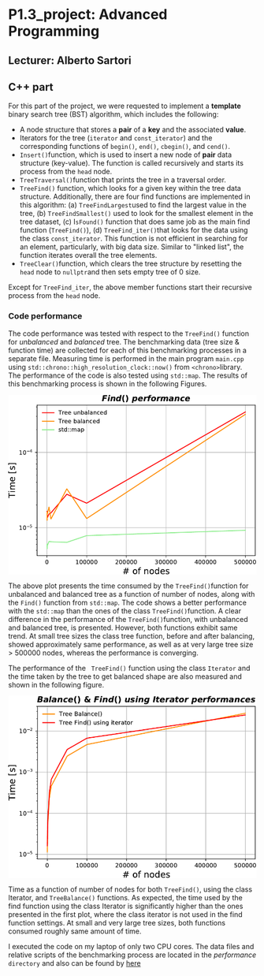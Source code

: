 # P1.3_project:  Advanced Programming

## Lecturer: Alberto  Sartori



## C++ part

For this part of the project, we were requested to implement a **template** binary search tree (BST) algorithm, which includes the following:

* A node structure that stores a **pair** of a  **key** and the associated **value**.
* Iterators for the tree (`iterator` and `const_iterator`) and the corresponding functions of  `begin()`, `end()`, `cbegin()`, and `cend()`.
* `Insert()`function, which is used to insert a new node of  **pair** data structure (key-value). The function is called recursively and starts its process from the `head` node.
* `TreeTraversal()`function that prints the tree in a traversal order.
* `TreeFind()` function, which looks for a given key within the tree data structure. Additionally,  there are four find functions are implemented in this algorithm: (a) `TreeFindLargest`used to find the largest value in the tree, (b) `TreeFindSmallest()` used to look for the smallest element in the tree dataset, (c) I`sFound()` function that does same job as the main find function (`TreeFind()`), (d) `TreeFind_iter()`that looks for the data using the class `const_iterator`. This function is not efficient in searching for an element, particularly, with big data size. Similar to "linked list", the function iterates overall the tree elements. 
* `TreeClear()`function, which clears the tree structure by resetting the `head` node to `nullptr`and then sets empty tree of 0 size.

Except for `TreeFind_iter`, the above member functions start their recursive process from the `head` node.

### Code performance

The code performance was tested with respect to the `TreeFind()` function for *unbalanced* and *balanced* tree. The benchmarking data (tree size & function time) are collected for each of this benchmarking processes in a separate file. Measuring time is performed in the main program `main.cpp` using `std::chrono::high_resolution_clock::now()` from `<chrono>`library.  The performance of the code is also tested using `std::map`. The results of this benchmarking process is shown in the following Figures.



<img src="./.aux/find_perf.png" align="middle" width="600px" />



The above plot presents the time consumed by the `TreeFind()`function for unbalanced and balanced tree as a function of number of nodes, along with the `Find()` function from `std::map`. The code shows a better performance with the `std::map` than the ones of the class `TreeFind()`function.  A clear difference in the performance of the `TreeFind()`function, with unbalanced and balanced tree, is presented. However,  both functions exhibit same trend. At small tree sizes the class tree function, before and after balancing, showed approximately same performance, as well as at very large tree size > 500000 nodes, whereas the performance is converging.



The performance of the ` TreeFind()` function using the class `Iterator` and the time taken by the tree to get balanced shape are also measured and shown in the following figure. 



<img src="./.aux/balance_find_iter_perf.png" align="middle" width="600px" />



Time as a function of number of nodes for both `TreeFind()`, using the class Iterator, and `TreeBalance()` functions. As expected, the time used by the find function using the class Iterator is significantly higher than the ones presented in the first plot, where the class iterator is not used in the find function settings. At small and very large tree sizes, both functions consumed roughly same amount of time. 



I executed the code on my laptop of only two CPU cores. The data files and relative scripts of the benchmarking process are located in the *performance* `directory` and also can be found by [here](./performance/) 

